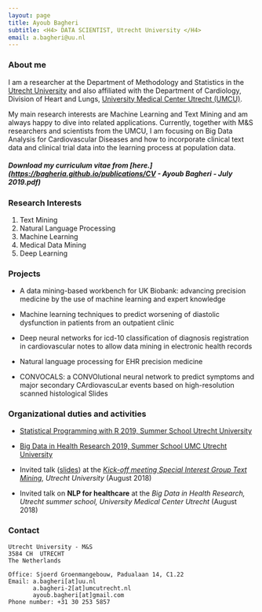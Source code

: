 ```yaml
---
layout: page
title: Ayoub Bagheri
subtitle: <H4> DATA SCIENTIST, Utrecht University </H4>
email: a.bagheri@uu.nl
---
```


### About me

I am a researcher at the Department of Methodology and Statistics in the [Utrecht University](https://www.uu.nl/en) and also affiliated with the Department of Cardiology, Division of Heart and Lungs, [University Medical Center Utrecht (UMCU)](https://www.umcutrecht.nl/en/1).

My main research interests are Machine Learning and Text Mining and am always happy to dive into related applications. Currently, together with M&S researchers and scientists from the UMCU, I am focusing on Big Data Analysis for Cardiovascular Diseases and how to incorporate clinical text data and clinical trial data into the learning process at population data.

##### Download my curriculum vitae from [here.](https://bagheria.github.io/publications/CV - Ayoub Bagheri - July 2019.pdf)

### Research Interests

1. Text Mining
2. Natural Language Processing
3. Machine Learning
4. Medical Data Mining
5. Deep Learning

### Projects
- A data mining-based workbench for UK Biobank: advancing precision medicine by the use of machine learning and expert knowledge

- Machine learning techniques to predict worsening of diastolic dysfunction in patients from an outpatient clinic

- Deep neural networks for icd-10 classification of diagnosis registration in cardiovascular notes to allow data mining in electronic health records

- Natural language processing for EHR precision medicine

- CONVOCALS: a CONVOlutional neural network to predict symptoms and major secondary CArdiovascuLar events based on high-resolution scanned histological Slides 

### Organizational duties and activities
- [Statistical Programming with R 2019, Summer School Utrecht University](https://www.gerkovink.com/R/)

- [Big Data in Health Research 2019, Summer School UMC Utrecht University](https://utrechtsummerschool.nl/courses/life-sciences/big-data-in-health-research)
 
- Invited talk ([slides](https://drive.google.com/file/d/18ZTa0fdJhzxxeX8zpyVG7aAX90V9iAJl/view?usp=sharing)) at the *[Kick-off meeting Special Interest Group Text Mining](https://www.uu.nl/en/events/kick-off-meeting-special-interest-group-text-mining), Utrecht University* (August 2018)

- Invited talk on __NLP for healthcare__ at the _Big Data in Health Research, Utrecht summer school, University Medical Center Utrecht_ (August 2018)

### Contact

```
Utrecht University - M&S
3584 CH  UTRECHT
The Netherlands

Office: Sjoerd Groenmangebouw, Padualaan 14, C1.22
Email: a.bagheri[at]uu.nl
       a.bagheri-2[at]umcutrecht.nl
       ayoub.bagheri[at]gmail.com
Phone number: +31 30 253 5857
```
